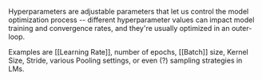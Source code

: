 Hyperparameters are adjustable parameters that let us control the model optimization process -- different hyperparameter values can impact model training and convergence rates, and they're usually optimized in an outer-loop.

Examples are [[Learning Rate]], number of epochs, [[Batch]] size, Kernel Size, Stride, various Pooling settings, or even (?) sampling strategies in LMs.